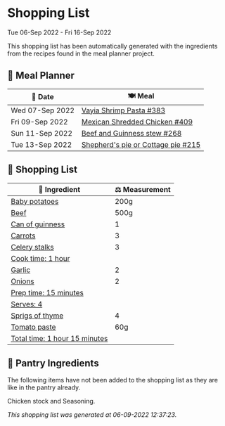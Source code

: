 # Shopping List

Tue 06-Sep 2022 - Fri 16-Sep 2022

This shopping list has been automatically generated with the ingredients from the recipes found in the meal planner project.

## 📅 Meal Planner

|📅 Date| 🍽️ Meal|
|----|----|
|Wed 07-Sep 2022|[Vayia Shrimp Pasta #383](https://github.com/jcallaghan/The-Cookbook/issues/383)|
|Fri 09-Sep 2022|[Mexican Shredded Chicken #409](https://github.com/jcallaghan/The-Cookbook/issues/409)|
|Sun 11-Sep 2022|[Beef and Guinness stew #268](https://github.com/jcallaghan/The-Cookbook/issues/268)|
|Tue 13-Sep 2022|[Shepherd's pie or Cottage pie #215](https://github.com/jcallaghan/The-Cookbook/issues/215)|

## 🛒 Shopping List

| 🍌 Ingredient| ⚖️ Measurement|
|----------|-----------|
|[Baby potatoes](https://www.sainsburys.co.uk/gol-ui/SearchResults/Baby%20potatoes)|200g|
|[Beef](https://www.sainsburys.co.uk/gol-ui/SearchResults/Beef)|500g|
|[Can of guinness](https://www.sainsburys.co.uk/gol-ui/SearchResults/Can%20of%20guinness)|1|
|[Carrots](https://www.sainsburys.co.uk/gol-ui/SearchResults/Carrots)|3|
|[Celery stalks](https://www.sainsburys.co.uk/gol-ui/SearchResults/Celery%20stalks)|3|
|[Cook time: 1 hour](https://www.sainsburys.co.uk/gol-ui/SearchResults/Cook%20time:%201%20hour)||
|[Garlic](https://www.sainsburys.co.uk/gol-ui/SearchResults/Garlic)|2|
|[Onions](https://www.sainsburys.co.uk/gol-ui/SearchResults/Onions)|2|
|[Prep time: 15 minutes](https://www.sainsburys.co.uk/gol-ui/SearchResults/Prep%20time:%2015%20minutes)||
|[Serves: 4](https://www.sainsburys.co.uk/gol-ui/SearchResults/Serves:%204)||
|[Sprigs of thyme](https://www.sainsburys.co.uk/gol-ui/SearchResults/Sprigs%20of%20thyme)|4|
|[Tomato paste](https://www.sainsburys.co.uk/gol-ui/SearchResults/Tomato%20paste)|60g|
|[Total time: 1 hour 15 minutes](https://www.sainsburys.co.uk/gol-ui/SearchResults/Total%20time:%201%20hour%2015%20minutes)||

## 🏪 Pantry Ingredients

The following items have not been added to the shopping list as they are like in the pantry already.

Chicken stock and Seasoning.


_This shopping list was generated at 06-09-2022 12:37:23._